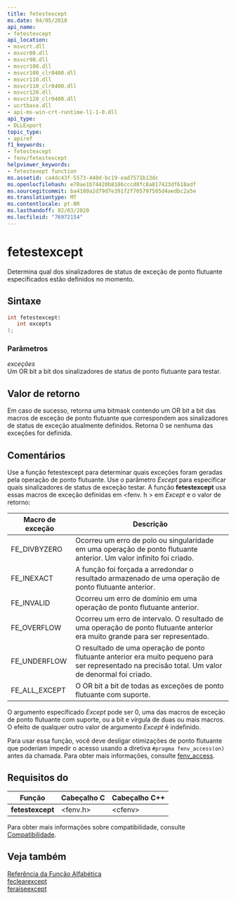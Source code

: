 ```yaml
---
title: fetestexcept
ms.date: 04/05/2018
api_name:
- fetestexcept
api_location:
- msvcrt.dll
- msvcr80.dll
- msvcr90.dll
- msvcr100.dll
- msvcr100_clr0400.dll
- msvcr110.dll
- msvcr110_clr0400.dll
- msvcr120.dll
- msvcr120_clr0400.dll
- ucrtbase.dll
- api-ms-win-crt-runtime-l1-1-0.dll
api_type:
- DLLExport
topic_type:
- apiref
f1_keywords:
- fetestexcept
- fenv/fetestexcept
helpviewer_keywords:
- fetestexept function
ms.assetid: ca4dc43f-5573-440d-bc19-ead7571b13dc
ms.openlocfilehash: e70ae1b74420b8186cccd8fc8a817423df618adf
ms.sourcegitcommit: ba4180a2d79d7e391f2f705797505d4aedbc2a5e
ms.translationtype: MT
ms.contentlocale: pt-BR
ms.lasthandoff: 02/03/2020
ms.locfileid: "76972154"
---
```

# <a name="fetestexcept"></a>fetestexcept

Determina qual dos sinalizadores de status de exceção de ponto flutuante especificados estão definidos no momento.

## <a name="syntax"></a>Sintaxe

```C
int fetestexcept(
   int excepts
);
```

### <a name="parameters"></a>Parâmetros

*exceções*<br/>
Um OR bit a bit dos sinalizadores de status de ponto flutuante para testar.

## <a name="return-value"></a>Valor de retorno

Em caso de sucesso, retorna uma bitmask contendo um OR bit a bit das macros de exceção de ponto flutuante que correspondem aos sinalizadores de status de exceção atualmente definidos. Retorna 0 se nenhuma das exceções for definida.

## <a name="remarks"></a>Comentários

Use a função fetestexcept para determinar quais exceções foram geradas pela operação de ponto flutuante. Use o parâmetro *Except* para especificar quais sinalizadores de status de exceção testar. A função **fetestexcept** usa essas macros de exceção definidas em \<fenv. h > em *Except* e o valor de retorno:

|Macro de exceção|Descrição|
|---------------------|-----------------|
|FE_DIVBYZERO|Ocorreu um erro de polo ou singularidade em uma operação de ponto flutuante anterior. Um valor infinito foi criado.|
|FE_INEXACT|A função foi forçada a arredondar o resultado armazenado de uma operação de ponto flutuante anterior.|
|FE_INVALID|Ocorreu um erro de domínio em uma operação de ponto flutuante anterior.|
|FE_OVERFLOW|Ocorreu um erro de intervalo. O resultado de uma operação de ponto flutuante anterior era muito grande para ser representado.|
|FE_UNDERFLOW|O resultado de uma operação de ponto flutuante anterior era muito pequeno para ser representado na precisão total. Um valor de denormal foi criado.|
|FE_ALL_EXCEPT|O OR bit a bit de todas as exceções de ponto flutuante com suporte.|

O argumento especificado *Except* pode ser 0, uma das macros de exceção de ponto flutuante com suporte, ou a bit e vírgula de duas ou mais macros. O efeito de qualquer outro valor de argumento *Except* é indefinido.

Para usar essa função, você deve desligar otimizações de ponto flutuante que poderiam impedir o acesso usando a diretiva `#pragma fenv_access(on)` antes da chamada. Para obter mais informações, consulte [fenv_access](../../preprocessor/fenv-access.md).

## <a name="requirements"></a>Requisitos do

|Função|Cabeçalho C|Cabeçalho C++|
|--------------|--------------|------------------|
|**fetestexcept**|\<fenv.h>|\<cfenv>|

Para obter mais informações sobre compatibilidade, consulte [Compatibilidade](../../c-runtime-library/compatibility.md).

## <a name="see-also"></a>Veja também

[Referência da Função Alfabética](crt-alphabetical-function-reference.md)<br/>
[feclearexcept](feclearexcept1.md)<br/>
[feraiseexcept](feraiseexcept.md)<br/>
